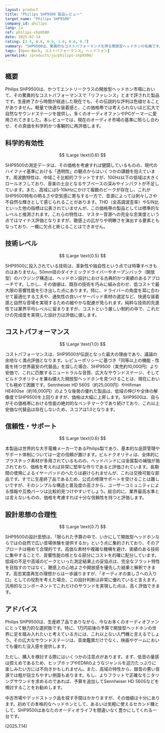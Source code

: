 ```yaml
---
layout: product
title: "Philips SHP9500 製品レビュー"
target_name: "Philips SHP9500"
company_id: philips
lang: ja
ref: philips-shp9500
date: 2025-07-14
rating: [3.4, 0.6, 0.5, 1.0, 0.6, 0.7]
summary: "SHP9500は、驚異的なコストパフォーマンスを誇る開放型ヘッドホンの名機です。ニュートラルで広大なサウンドステージを提供し、多くのオーディオファンに愛されていますが、低域の量感や高域の質感には価格なりの限界も見られます。"
tags: [Open-Back, コストパフォーマンス, ヘッドフォン]
permalink: /products/ja/philips-shp9500/
---
```

## 概要

Philips SHP9500は、かつてエントリークラスの開放型ヘッドホン市場において、その驚異的なコストパフォーマンスで「リファレンス」とまで評された製品です。生産終了から時間が経過した現在でも、その伝説的な評判は色褪せることがありません。軽量で快適な装着感と、この価格帯では考えられないほど広大で自然なサウンドステージを提供し、多くのオーディオファンやPCゲーマーに愛用されてきました。本レビューでは、現在のオーディオ市場の基準に照らし合わせ、その真価を科学的かつ客観的に再評価します。

## 科学的有効性

$$ \Large \text{0.6} $$

SHP9500の測定データは、その価格を考慮すれば健闘しているものの、現代のハイファイ基準における「透明性」の観点からはいくつかの課題を抱えています。周波数特性は、中域こそ比較的フラットですが、100Hz以下の低域は大きくロールオフしており、音楽の土台となるサブベースの深みやインパクトが不足しています。また、高域には5-10kHzにかけて複数のピークが存在し、これがSHP9500特有の明るさや空気感に寄与する一方で、音源によっては刺々しさや不自然な輝きとして感じられることがあります。THD（全高調波歪率）やS/N比といった他の指標は公表されていませんが、この価格帯の製品としては標準的なレベルと推測されます。これらの特性は、マスター音源への完全な忠実度という点ではマイナス評価となりますが、聴感上の広がりや明瞭さを演出する要素ともなっており、一概に欠点と断じることはできません。

## 技術レベル

$$ \Large \text{0.5} $$

SHP9500に投入されている技術は、革新性や独自性という点では特筆すべきものはありません。50mm径のダイナミックドライバーやオープンバック（開放型）のハウジング構造は、ヘッドホン設計における古典的かつ実績のあるアプローチです。しかし、その価値は、既存の技術を巧みに組み合わせ、低コストで最大限の音響性能を引き出した点にあります。特に、ドライバーの角度を耳に合わせて最適化する工夫や、通気性の良いイヤーパッド素材の選定など、快適な装着感と自然な音場を実現するための細やかな配慮が見られます。純粋な技術的先進性では業界平均レベルに留まりますが、コストという厳しい制約の中で、これだけの完成度を実現した設計力は評価に値します。

## コストパフォーマンス

$$ \Large \text{1.0} $$

コストパフォーマンスは、SHP9500が伝説となった最大の理由であり、議論の余地なく満点評価となります。レビューポリシーに基づき「同等以上の機能・性能を持つ世界最安の代替品」を探した場合、SHP9500（実売約10,000円）より安価で、これに匹敵するニュートラルな音質、広大なサウンドステージ、そしてビルドクオリティを兼ね備えた開放型ヘッドホンを見つけることは、現在においても極めて困難です。Sennheiser HD 560S（約25,000円）やHifiman HE400se（約16,000円）のような後発の優れた製品は、低域の伸びや全体の解像度でSHP9500を上回りますが、価格は大幅に上昇します。SHP9500は、自らがその価格帯における性能の絶対的なベンチマークであり続けており、これ以上安価な代替品は存在しないため、スコアは1.0となります。

## 信頼性・サポート

$$ \Large \text{0.6} $$

本製品は世界的な大手電機メーカーであるPhilips製であり、基本的な品質管理やサポート体制については一定の信頼が置けます。ビルドクオリティは、全体的にプラスチック素材が多用されているものの、ヘッドバンドには金属製の補強が施されており、価格を考えれば非常に堅牢な作りであると評価されています。長期間の使用によるイヤーパッドのへたりは避けられませんが、これは交換可能な部品です。すでに生産終了品であるため、公式の修理サポートを受けることは難しいですが、そのシンプルな構造と普及度の高さから、ユーザーコミュニティによる情報や互換パーツは比較的見つけやすいでしょう。総合的に、業界最高水準とは言えないものの、価格を考慮すれば十分な信頼性を持つと評価します。

## 設計思想の合理性

$$ \Large \text{0.7} $$

SHP9500の設計思想は、「限られた予算の中で、いかにして開放型ヘッドホンならではの自然で広い音場体験を提供するか」という点に集約されており、そのアプローチは極めて合理的です。高価な素材や複雑な機構を避け、実績のある技術に集中することで、音響性能の核となる部分にコストを的確に配分しています。低域の不足や高域のピークといった測定結果上の妥協点は、完全なフラット特性を目指すのではなく、聴感上の心地よさや開放感を優先した結果と解釈できます。高忠実度再生の理想からは一歩譲りますが、「オーディオの楽しさへの入り口」としての役割を考えた場合、この設計判断は非常に優れていると言えます。汎用的なコンポーネントでこれだけのサウンドを実現した点は、高く評価できます。

## アドバイス

Philips SHP9500は、生産終了品でありながら、今なお多くのオーディオファンにとって魅力的な選択肢です。特に、1万円前後の予算で開放型ヘッドホンの世界に足を踏み入れたいと考えている方には、これ以上ない入門機と言えるでしょう。その広大なサウンドステージは、音楽鑑賞だけでなく、映画やゲームにおいても優れた没入感を提供します。

ただし、購入を検討する際にはいくつかの注意点があります。まず、低音の量感は控えめであるため、ヒップホップやEDMのようなジャンルを迫力たっぷりに楽しみたい方には不向きかもしれません。また、高域の特性から、録音の悪い音源では粗が目立ちやすい側面もあります。もし、よりフラットで正確なモニタリングサウンドを求めるのであれば、予算を追加してSennheiser HD 560Sなどを検討することをお勧めします。

中古市場やデッドストック品を探す手間はかかりますが、その価値は十分にあります。初めての本格的なヘッドホンとして、あるいは気軽に使えるセカンド機として、SHP9500はあなたのオーディオライフを間違いなく豊かにしてくれる一台です。

(2025.7.14) 
